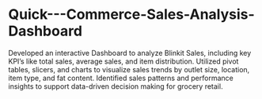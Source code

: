 # Quick---Commerce-Sales-Analysis-Dashboard
Developed an interactive Dashboard to analyze Blinkit Sales, including key KPI’s like total sales, average sales, and item distribution.
 Utilized pivot tables, slicers, and charts to visualize sales trends by outlet size, location, item type, and fat content.
Identified sales patterns and performance insights to support data-driven decision making for grocery retail.
